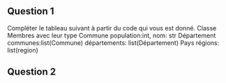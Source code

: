 ## Question 1

Compléter le tableau suivant à partir du code qui vous est donné.
Classe Membres avec leur type
Commune population:int, nom: str
Département communes:list(Commune)
départements: list(Département)
Pays régions: list(region)


## Question 2

